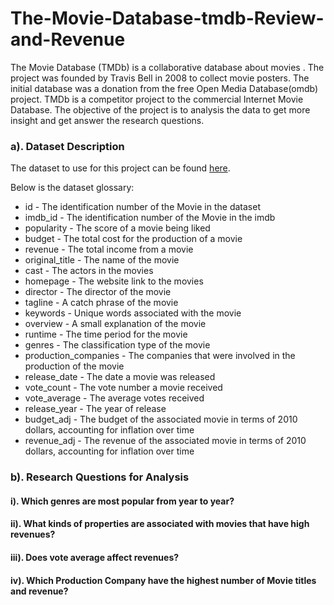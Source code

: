 # The-Movie-Database-tmdb-Review-and-Revenue
The Movie Database (TMDb) is a collaborative database about movies . The project was founded by Travis Bell in 2008 to collect movie posters. The initial database was a donation from the free Open Media Database(omdb) project. TMDb is a competitor project to the commercial Internet Movie Database. The objective of the project is to analysis the data to get more insight and get answer the research questions.
### a). Dataset Description

The dataset to use for this project can be found [here](https://docs.google.com/document/d/e/2PACX-1vTlVmknRRnfy_4eTrjw5hYGaiQim5ctr9naaRd4V9du2B5bxpd8FEH3KtDgp8qVekw7Cj1GLk1IXdZi/pub?embedded=True).

Below is the dataset glossary:

* id - The identification number of the Movie in the dataset
* imdb_id - The identification number of the Movie in the imdb
* popularity - The score of a movie being liked
* budget - The total cost for the production of a movie
* revenue - The total income from a movie
* original_title - The name of the movie
* cast - The actors in the movies
* homepage - The website link to the movies
* director - The director of the movie
* tagline - A catch phrase of the movie
* keywords - Unique words associated with the movie
* overview - A small explanation of the movie
* runtime - The time period for the movie
* genres - The classification type of the movie
* production_companies - The companies that were involved in the production of the movie
* release_date - The date a movie was released
* vote_count - The vote number a  movie received
* vote_average - The average votes received
* release_year - The year of release
* budget_adj - The budget of the associated movie in terms of 2010 dollars, accounting for inflation over time
* revenue_adj - The revenue of the associated movie in terms of 2010 dollars, accounting for inflation over time

### b). Research Questions for Analysis

#### **i). Which genres are most popular from year to year?**

#### **ii). What kinds of properties are associated with movies that have high revenues?**

#### **iii). Does vote average affect revenues?**

#### **iv). Which Production Company have the highest number of Movie titles and revenue?**
